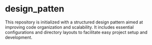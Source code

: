 # design_patten
This repository is initialized with a structured design pattern aimed at improving code organization and scalability. It includes essential configurations and directory layouts to facilitate easy project setup and development.
